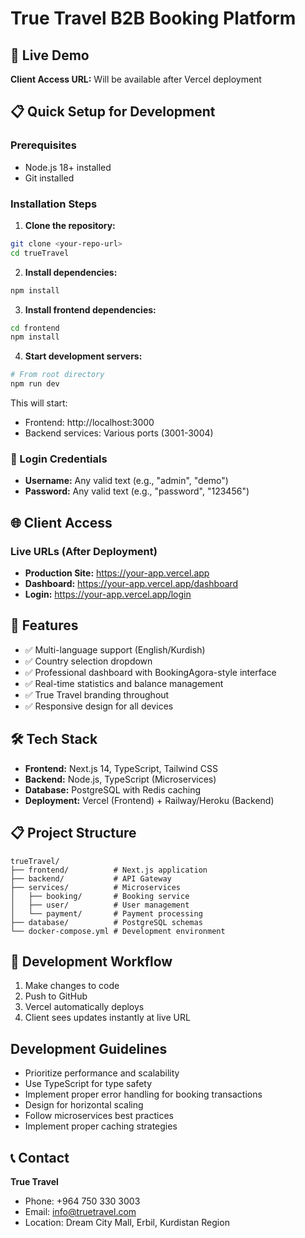 # True Travel B2B Booking Platform

## 🚀 Live Demo
**Client Access URL:** Will be available after Vercel deployment

## 📋 Quick Setup for Development

### Prerequisites
- Node.js 18+ installed
- Git installed

### Installation Steps

1. **Clone the repository:**
```bash
git clone <your-repo-url>
cd trueTravel
```

2. **Install dependencies:**
```bash
npm install
```

3. **Install frontend dependencies:**
```bash
cd frontend
npm install
```

4. **Start development servers:**
```bash
# From root directory
npm run dev
```

This will start:
- Frontend: http://localhost:3000
- Backend services: Various ports (3001-3004)

### 🔐 Login Credentials
- **Username:** Any valid text (e.g., "admin", "demo")
- **Password:** Any valid text (e.g., "password", "123456")

## 🌐 Client Access

### Live URLs (After Deployment)
- **Production Site:** https://your-app.vercel.app
- **Dashboard:** https://your-app.vercel.app/dashboard
- **Login:** https://your-app.vercel.app/login

## 📱 Features
- ✅ Multi-language support (English/Kurdish)
- ✅ Country selection dropdown
- ✅ Professional dashboard with BookingAgora-style interface
- ✅ Real-time statistics and balance management
- ✅ True Travel branding throughout
- ✅ Responsive design for all devices

## 🛠 Tech Stack
- **Frontend:** Next.js 14, TypeScript, Tailwind CSS
- **Backend:** Node.js, TypeScript (Microservices)
- **Database:** PostgreSQL with Redis caching
- **Deployment:** Vercel (Frontend) + Railway/Heroku (Backend)

## 📋 Project Structure
```
trueTravel/
├── frontend/          # Next.js application
├── backend/           # API Gateway
├── services/          # Microservices
│   ├── booking/       # Booking service
│   ├── user/          # User management
│   └── payment/       # Payment processing
├── database/          # PostgreSQL schemas
└── docker-compose.yml # Development environment
```

## 🔄 Development Workflow
1. Make changes to code
2. Push to GitHub
3. Vercel automatically deploys
4. Client sees updates instantly at live URL

## Development Guidelines
- Prioritize performance and scalability
- Use TypeScript for type safety
- Implement proper error handling for booking transactions
- Design for horizontal scaling
- Follow microservices best practices
- Implement proper caching strategies

## 📞 Contact
**True Travel**
- Phone: +964 750 330 3003
- Email: info@truetravel.com
- Location: Dream City Mall, Erbil, Kurdistan Region